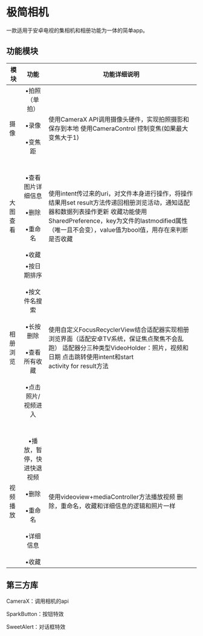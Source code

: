 # 极简相机

一款适用于安卓电视的集相机和相册功能为一体的简单app。

## 功能模块

| 模块        | 功能                                                                              | 功能详细说明                                                                                                                                            |
| --------- |:-------------------------------------------------------------------------------:| ------------------------------------------------------------------------------------------------------------------------------------------------- |
| 摄像        | •拍照（单拍）<br><br>•录像<br><br>•变焦距<br><br><br>                                      | 使用CameraX API调用摄像头硬件，实现拍照摄影和保存到本地 使用CameraControl 控制变焦(如果最大变焦大于1) <br>                                                                            |
| 大图查看 <br> | •查看图片详细信息<br><br>•删除<br><br>•重命名<br><br>•收藏                                     | 使用intent传过来的uri，对文件本身进行操作，将操作结果用set result方法传递回相册浏览活动，通知适配器和数据列表操作更新 收藏功能使用SharedPreference，key为文件的lastmodified属性（唯一且不会变），value值为bool值，用存在来判断是否收藏 |
| 相册浏览      | •按日期排序<br><br>•按文件名搜索<br><br>•长按删除<br><br>•查看所有收藏<br><br>•点击照片/视频进入<br><br><br> | 使用自定义FocusRecyclerView结合适配器实现相册浏览界面（适配安卓TV系统，保证焦点聚焦不会乱跑） 适配器分三种类型VideoHolder：照片，视频和日期 点击跳转使用intent和start<br> activity for result方法                |
| 视频播放      | •播放，暂停，快进快退视频<br><br>•删除<br><br>•重命名<br><br>•详细信息<br><br>•收藏                    | 使用videoview+mediaController方法播放视频 删除，重命名，收藏和详细信息的逻辑和照片一样 <br>                                                                                     |

## 第三方库

CameraX：调用相机的api

SparkButton：按钮特效

SweetAlert：对话框特效
